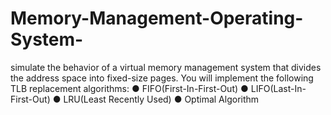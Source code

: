 # Memory-Management-Operating-System-
simulate the behavior of a virtual memory management system that divides  the address space into fixed-size pages. You will implement the following TLB replacement  algorithms:  ● FIFO(First-In-First-Out)  ● LIFO(Last-In-First-Out)  ● LRU(Least Recently Used)  ● Optimal Algorithm
